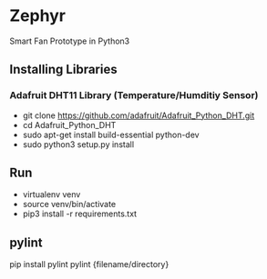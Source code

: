 # Zephyr
Smart Fan Prototype in Python3

## Installing Libraries
### Adafruit DHT11 Library (Temperature/Humditiy Sensor)
- git clone https://github.com/adafruit/Adafruit_Python_DHT.git
- cd Adafruit_Python_DHT
- sudo apt-get install build-essential python-dev
- sudo python3 setup.py install

## Run
- virtualenv venv
- source venv/bin/activate
- pip3 install -r requirements.txt

## pylint
pip install pylint
pylint {filename/directory}

